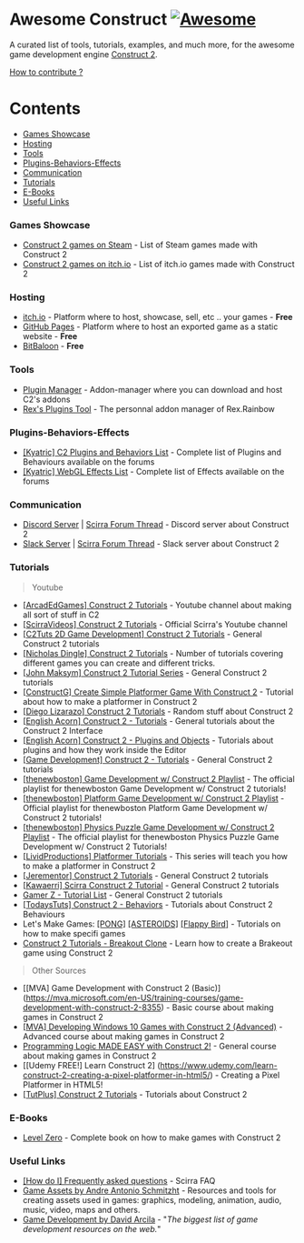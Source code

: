 # Awesome Construct [![Awesome](https://cdn.rawgit.com/sindresorhus/awesome/d7305f38d29fed78fa85652e3a63e154dd8e8829/media/badge.svg)](https://github.com/sindresorhus/awesome)
A curated list of tools, tutorials, examples, and much more, for the awesome game development engine [Construct 2](https://www.scirra.com/construct2).

[How to contribute ?](https://github.com/armaldio/awesome-construct/blob/master/Contribute.md)

# Contents

- [Games Showcase](#games-showcase)
- [Hosting](#hosting)
- [Tools](#tools)
- [Plugins-Behaviors-Effects](#plugins-behaviors-effects)
- [Communication](#communication)
- [Tutorials](#tutorials)
- [E-Books](#e-books)
- [Useful Links](#useful-links)

### Games Showcase
* [Construct 2 games on Steam](http://steamcommunity.com/sharedfiles/filedetails/?id=103535227) - List of Steam games made with Construct 2
* [Construct 2 games on itch.io](https://itch.io/games/tag-construct-2) - List of itch.io games made with Construct 2

### Hosting
* [itch.io](http://www.itch.io) - Platform where to host, showcase, sell, etc .. your games - **Free**
* [GitHub Pages](http://pages.github.com) - Platform where to host an exported game as a static website - **Free**
* [BitBaloon](https://www.bitballoon.com) - **Free**

### Tools
* [Plugin Manager](https://armaldio.itch.io/construct-2-plugin-manager) - Addon-manager where you can download and host C2's addons
* [Rex's Plugins Tool](https://rexrainbow.github.io/C2RexDoc/c2rexplugins.weebly.com/index.html) - The personnal addon manager of Rex.Rainbow

### Plugins-Behaviors-Effects
* [[Kyatric] C2 Plugins and Behaviors List](https://www.scirra.com/forum/viewtopic.php?t=65170&start=0) - Complete list of Plugins and Behaviours available on the forums
* [[Kyatric] WebGL Effects List](https://www.scirra.com/forum/viewtopic.php?t=74374&start=0) - Complete list of Effects available on the forums

### Communication
* [Discord Server](https://discord.gg/8RJBHbX) | [Scirra Forum Thread](https://www.scirra.com/forum/there-is-a-construct-2-discord-server-chat-app-join-us_t181854) - Discord server about Construct 2
* [Slack Server](https://scirra.slack.com) | [Scirra Forum Thread](https://www.scirra.com/forum/live-span-class-posthilit-chat-span-for-scirra-com_p1003130?#p1003130) - Slack server about Construct 2

### Tutorials
> Youtube

* [[ArcadEdGames] Construct 2 Tutorials](https://www.youtube.com/playlist?list=PLmyh0_jcCzcoPTgHkm4CJSw_sdK5lPSb_) - Youtube channel about making all sort of stuff in C2
* [[ScirraVideos] Construct 2 Tutorials](https://www.youtube.com/user/ScirraVideos/playlists) - Official Scirra's Youtube channel
* [[C2Tuts 2D Game Development] Construct 2 Tutorials](https://www.youtube.com/playlist?list=PLGdBDrsyOPm9XGiq1w_8DvbEQbHmkn7fx) - General Construct 2 tutorials
* [[Nicholas Dingle] Construct 2 Tutorials](https://www.youtube.com/playlist?list=PLsJBMeqEdtggBJBiuX8bnF10ewHjdE20e) - Number of tutorials covering different games you can create and different tricks.
* [[John Maksym] Construct 2 Tutorial Series](https://www.youtube.com/playlist?list=PLq6aUvz66jtfnuyOKnPXO5dZly6CB8naA)  - General Construct 2 tutorials
* [[ConstructG] Create Simple Platformer Game With Construct 2](https://www.youtube.com/playlist?list=PLxwakQrJudt_NQlMp6oVuBdB-WIDKgoQ3) - Tutorial about how to make a platformer in Construct 2
* [[Diego Lizarazo] Construct 2 Tutorials](https://www.youtube.com/user/kanedarkon/videos?view=0&flow=grid&sort=da) - Random stuff about Construct 2
* [[English Acorn] Construct 2 - Tutorials](https://www.youtube.com/playlist?list=PLusL6SZZRaWr4zqm6GrQHmOuShwtypRJ5) - General tutorials about the Construct 2 Interface
* [[English Acorn] Construct 2 - Plugins and Objects](https://www.youtube.com/playlist?list=PLusL6SZZRaWqP6UmVPs9Ml8BRo2t-wvnT) - Tutorials about plugins and how they work inside the Editor
* [[Game Development] Construct 2 - Tutorials](https://www.youtube.com/channel/UCCR955dujboBxEN2VJlZwJw/playlists) - General Construct 2 tutorials
* [[thenewboston] Game Development w/ Construct 2 Playlist](https://www.youtube.com/playlist?list=PL6gx4Cwl9DGAfHxsK6bji7trLS-N0nKF-) - The official playlist for thenewboston Game Development w/ Construct 2 tutorials!
* [[thenewboston] Platform Game Development w/ Construct 2 Playlist](https://www.youtube.com/playlist?list=PL6gx4Cwl9DGAp287UuTE0-K7Ty-b8rGAX) - Official playlist for thenewboston Platform Game Development w/ Construct 2 tutorials!
* [[thenewboston] Physics Puzzle Game Development w/ Construct 2 Playlist](https://www.youtube.com/playlist?list=PL6gx4Cwl9DGDexNbWi0uPBP6buduUZO3Q) - The official playlist for thenewboston Physics Puzzle Game Development w/ Construct 2 Tutorials!
* [[LividProductions] Platformer Tutorials](https://www.youtube.com/playlist?list=PLz66pfeeD4TcPN9kO7JlqiITpgi_WWgn7) - This series will teach you how to make a platformer in Construct 2
* [[Jerementor] Construct 2 Tutorials](https://www.youtube.com/channel/UCQkYeiHm9URZsa7nugUg1lw/playlists) - General Construct 2 tutorials
* [[Kawaerri] Scirra Construct 2 Tutorial](https://www.youtube.com/playlist?list=PLdn9X5UVD8H1dEcWVjYU9E5fbpPGjZnQv) - General Construct 2 tutorials
* [Gamer Z - Tutorial List](https://www.youtube.com/channel/UCXIcG5r9W_Iw6dui35g9oLQ/playlists) - General Construct 2 tutorials
* [[TodaysTuts] Construct 2 - Behaviors](https://www.youtube.com/playlist?list=PLO3K3VFvlU6B1InGyrx7Iz7w_MDizWlXK) - Tutorials about Construct 2 Behaviours
* Let's Make Games: [[PONG]](https://www.youtube.com/watch?v=cvItNHEMB80) [[ASTEROIDS]](https://www.youtube.com/watch?v=nYULTk2BpKY) [[Flappy Bird]](https://www.youtube.com/watch?v=eBccn1qMB_U) - Tutorials on how to make specifi games
* [Construct 2 Tutorials - Breakout Clone](https://www.youtube.com/playlist?list=PL59F92017DA9887DB) - Learn how to create a Brakeout game using Construct 2

> Other Sources

* [[MVA] Game Development with Construct 2 (Basic)] (https://mva.microsoft.com/en-US/training-courses/game-development-with-construct-2-8355) - Basic course about making games in Construct 2
* [[MVA] Developing Windows 10 Games with Construct 2 (Advanced)](https://mva.microsoft.com/en-US/training-courses/developing-windows-10-games-with-construct-2-16335) - Advanced course about making games in Construct 2
* [Programming Logic MADE EASY with Construct 2!](https://www.jerementor.com/programming-logic-made-easy-with-construct-2.html) - General course about making games in Construct 2
* [[Udemy FREE!] Learn Construct 2] (https://www.udemy.com/learn-construct-2-creating-a-pixel-platformer-in-html5/) - Creating a Pixel Platformer in HTML5!
* [[TutPlus] Construct 2 Tutorials](https://gamedevelopment.tutsplus.com/categories/construct-2) - Tutorials about Construct 2

### E-Books
* [Level Zero](https://www.scirra.com/blog/172/level-zero-free-construct-2-book) - Complete book on how to make games with Construct 2

### Useful Links
* [[How do I] Frequently asked questions](https://www.scirra.com/forum/viewtopic.php?t=63692&start=0) - Scirra FAQ
* [Game Assets by Andre Antonio Schmitzht](https://game-assets.zeef.com/andre.antonio.schmitz) - Resources and tools for creating assets used in games: graphics, modeling, animation, audio, music, video, maps and others.
* [Game Development by David Arcila](https://game-development.zeef.com/david.arcila) - "*The biggest list of game development resources on the web.*"








